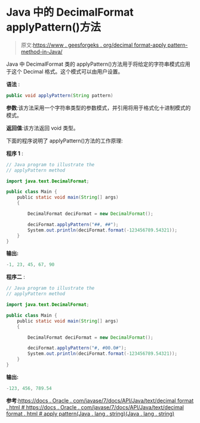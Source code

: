 # Java 中的 DecimalFormat applyPattern()方法

> 原文:[https://www . geesforgeks . org/decimal format-apply pattern-method-in-Java/](https://www.geeksforgeeks.org/decimalformat-applypattern-method-in-java/)

Java 中 DecimalFormat 类的 applyPattern()方法用于将给定的字符串模式应用于这个 Decimal 格式。这个模式可以由用户设置。

**语法** :

```java
public void applyPattern(String pattern)

```

**参数**:该方法采用一个字符串类型的参数模式，并引用将用于格式化十进制模式的模式。

**返回值**:该方法返回 void 类型。

下面的程序说明了 applyPattern()方法的工作原理:

**程序 1** :

```java
// Java program to illustrate the
// applyPattern method

import java.text.DecimalFormat;

public class Main {
    public static void main(String[] args)
    {

        DecimalFormat deciFormat = new DecimalFormat();

        deciFormat.applyPattern("##, ##");
        System.out.println(deciFormat.format(-123456789.54321));
    }
}
```

**输出:**

```java
-1, 23, 45, 67, 90

```

**程序二** :

```java
// Java program to illustrate the
// applyPattern method

import java.text.DecimalFormat;

public class Main {
    public static void main(String[] args)
    {

        DecimalFormat deciFormat = new DecimalFormat();

        deciFormat.applyPattern("#, #00.0#");
        System.out.println(deciFormat.format(-123456789.54321));
    }
}
```

**输出:**

```java
-123, 456, 789.54

```

**参考**:[https://docs . Oracle . com/javase/7/docs/API/Java/text/decimal format . html # https://docs . Oracle . com/javase/7/docs/API/Java/text/decimal format . html # apply pattern(Java . lang . string)(Java . lang . string)](https://docs.oracle.com/javase/7/docs/api/java/text/DecimalFormat.html#https://docs.oracle.com/javase/7/docs/api/java/text/DecimalFormat.html#applyPattern(java.lang.String)(java.lang.String))